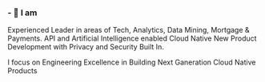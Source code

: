 ### - 💬 I am 

Experienced Leader in areas of Tech, Analytics, Data Mining, Mortgage & Payments. 
API and Artificial Intelligence enabled Cloud Native New Product Development with Privacy and Security Built In.

I focus on Engineering Excellence in Building Next Ganeration Cloud Native Products


<!--
**VinayaSathyanarayana/VinayaSathyanarayana** is a ✨ _special_ ✨ repository because its `README.md` (this file) appears on your GitHub profile.

Here are some ideas to get you started:

- 🔭 I’m currently working on ...
- 🌱 I’m currently learning ...
- 👯 I’m looking to collaborate on ...
- 🤔 I’m looking for help with ...
- 💬 Ask me about ...
- 📫 How to reach me: ...
- 😄 Pronouns: ...
- ⚡ Fun fact: ...
-->
